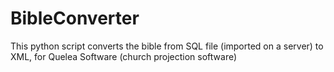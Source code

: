 # BibleConverter
This python script converts the bible from SQL file (imported on a server) to XML, for Quelea Software (church projection software)
